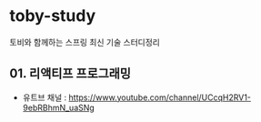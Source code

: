 # toby-study

토비와 함께하는 스프링 최신 기술 스터디정리

##  01. 리액티프 프로그래밍

* 유트브 채널 : https://www.youtube.com/channel/UCcqH2RV1-9ebRBhmN_uaSNg


